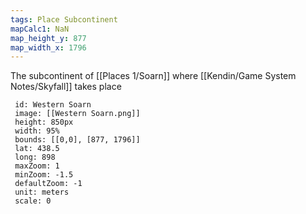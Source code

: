 ```yaml
---
tags: Place Subcontinent
mapCalc1: NaN
map_height_y: 877
map_width_x: 1796
---
```


The subcontinent of [[Places 1/Soarn]] where [[Kendin/Game System Notes/Skyfall]] takes place

```leaflet
 id: Western Soarn
 image: [[Western Soarn.png]]
 height: 850px
 width: 95%
 bounds: [[0,0], [877, 1796]] 
 lat: 438.5   
 long: 898
 maxZoom: 1
 minZoom: -1.5
 defaultZoom: -1
 unit: meters
 scale: 0
